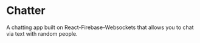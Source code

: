 # Chatter

A chatting app built on React-Firebase-Websockets that allows you to chat via text with random people.

